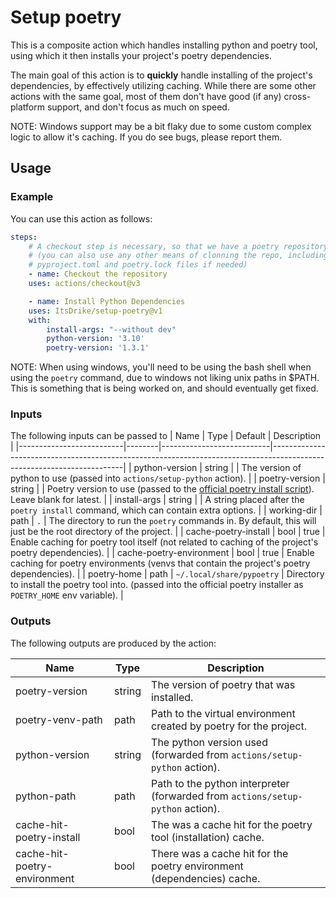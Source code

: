 # Setup poetry

This is a composite action which handles installing python and poetry tool, using which it then installs your project's
poetry dependencies.

The main goal of this action is to **quickly** handle installing of the project's dependencies, by effectively
utilizing caching. While there are some other actions with the same goal, most of them don't have good (if any)
cross-platform support, and don't focus as much on speed.

NOTE: Windows support may be a bit flaky due to some custom complex logic to allow it's caching. If you do see bugs,
please report them.

## Usage

### Example

You can use this action as follows:

```yaml
steps:
    # A checkout step is necessary, so that we have a poetry repository to work with
    # (you can also use any other means of clonning the repo, including manually creating
    # pyproject.toml and poetry.lock files if needed)
    - name: Checkout the repository
    uses: actions/checkout@v3

    - name: Install Python Dependencies
    uses: ItsDrike/setup-poetry@v1
    with:
        install-args: "--without dev"
        python-version: '3.10'
        poetry-version: '1.3.1'
```

NOTE: When using windows, you'll need to be using the bash shell when using the `poetry` command, due to windows not
liking unix paths in $PATH. This is something that is being worked on, and should eventually get fixed.

### Inputs

The following inputs can be passed to
| Name                     | Type   | Default                   | Description                                                                                                           |
|--------------------------|--------|---------------------------|-----------------------------------------------------------------------------------------------------------------------|
| python-version           | string |                           | The version of python to use (passed into `actions/setup-python` action).                                             |
| poetry-version           | string |                           | Poetry version to use (passed to the [official poetry install script][1]). Leave blank for latest.                    |
| install-args             | string |                           | A string placed after the `poetry install` command, which can contain extra options.                                  |
| working-dir              | path   | `.`                       | The directory to run the `poetry` commands in. By default, this will just be the root directory of the project.       |
| cache-poetry-install     | bool   | true                      | Enable caching for poetry tool itself (not related to caching of the project's poetry dependencies).                  |
| cache-poetry-environment | bool   | true                      | Enable caching for poetry environments (venvs that contain the project's poetry dependencies).                        |
| poetry-home              | path   | `~/.local/share/pypoetry` | Directory to install the poetry tool into. (passed into the official poetry installer as `POETRY_HOME` env variable). |


### Outputs

The following outputs are produced by the action:

| Name                         | Type   | Description                                                                    |
|------------------------------|--------|--------------------------------------------------------------------------------|
| poetry-version               | string | The version of poetry that was installed.                                      |
| poetry-venv-path             | path   | Path to the virtual environment created by poetry for the project.             |
| python-version               | string | The python version used (forwarded from `actions/setup-python` action).        |
| python-path                  | path   | Path to the python interpreter (forwarded from `actions/setup-python` action). |
| cache-hit-poetry-install     | bool   | The was a cache hit for the poetry tool (installation) cache.                  |
| cache-hit-poetry-environment | bool   | There was a cache hit for the poetry environment (dependencies) cache.         |


[1]: https://python-poetry.org/docs/#installing-with-the-official-installer

